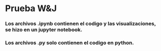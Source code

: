 # Prueba W&J

### Los archivos .ipynb contienen el codigo y las visualizaciones, se hizo en un jupyter notebook.

### Los archivos .py solo contienen el codigo en python.

